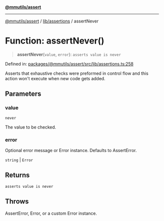 [**@mmutils/assert**](../../../README.md)

***

[@mmutils/assert](../../../modules.md) / [lib/assertions](../README.md) / assertNever

# Function: assertNever()

> **assertNever**(`value`, `error`): `asserts value is never`

Defined in: [packages/@mmutils/assert/src/lib/assertions.ts:258](https://github.com/mastermind-0xff/-mm-monorepo/blob/ae77bebbedeaf68ca437dc22abf389b1b28fc898/packages/@mmutils/assert/src/lib/assertions.ts#L258)

Asserts that exhaustive checks were preformed in control flow and this action
won't execute when new code gets added.

## Parameters

### value

`never`

The value to be checked.

### error

Optional error message or Error instance. Defaults to
AssertError.

`string` | `Error`

## Returns

`asserts value is never`

## Throws

AssertError, Error, or a custom Error instance.

